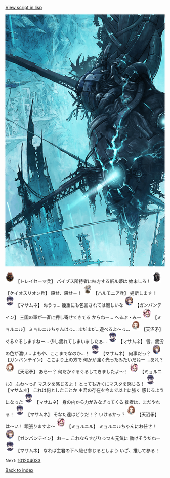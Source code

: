 [View script in lisp](../scripts/101204031.txt)

![underground_world_3.png](../images/backgrounds/underground_world_3.png)

<img src="../images/units/3830001.png" alt="3830001.png" height="34"/>
【トレイセーマ兵】
バイブス所持者に味方する斬ル姫は
始末しろ！

<img src="../images/units/3820001.png" alt="3820001.png" height="34"/>
【ケイオスリオン兵】
殺せ、殺せ－！

<img src="../images/units/3810001.png" alt="3810001.png" height="34"/>
【ハルモニア兵】
処断します！

<img src="../images/units/3100111.png" alt="3100111.png" height="34"/>
【マサムネ】
ぬうっ…
幾重にも包囲されては厳しいな

<img src="../images/units/3600211.png" alt="3600211.png" height="34"/>
【ガンバンテイン】
三国の軍が一斉に押し寄せてきてる
からねー…
へるぷ・みー

<img src="../images/units/3200111.png" alt="3200111.png" height="34"/>
【ミョルニル】
ミョルニルちゃんはっ…
まだまだ…遊べるよ～っ…

<img src="../images/units/3300411.png" alt="3300411.png" height="34"/>
【天沼矛】
ぐるぐるしますねー…
少し疲れてしまいましたぁ…

<img src="../images/units/3100111.png" alt="3100111.png" height="34"/>
【マサムネ】
皆、疲労の色が濃い…
よもや、ここまでなのか…！

<img src="../images/units/3100111.png" alt="3100111.png" height="34"/>
【マサムネ】
何事だっ？

<img src="../images/units/3600211.png" alt="3600211.png" height="34"/>
【ガンバンテイン】
ここより上の方で
何かが強く光ったみたいだねー
…あれ？

<img src="../images/units/3300411.png" alt="3300411.png" height="34"/>
【天沼矛】
あら～？
何だかぐるぐるしてきましたよ～！

<img src="../images/units/3200111.png" alt="3200111.png" height="34"/>
【ミョルニル】
ふわ～っ♪
マスタを感じるよ！
とっても近くにマスタを感じる！

<img src="../images/units/3100111.png" alt="3100111.png" height="34"/>
【マサムネ】
これは何としたことか
主君の存在を今まで以上に強く
感じるようになった

<img src="../images/units/3100111.png" alt="3100111.png" height="34"/>
【マサムネ】
身の内から力がみなぎってくる
拙者は、まだやれる！

<img src="../images/units/3100111.png" alt="3100111.png" height="34"/>
【マサムネ】
そなた達はどうだ！？
いけるかっ？

<img src="../images/units/3300411.png" alt="3300411.png" height="34"/>
【天沼矛】
は～い！
頑張りますよ～

<img src="../images/units/3200111.png" alt="3200111.png" height="34"/>
【ミョルニル】
ミョルニルちゃんにお任せ！

<img src="../images/units/3600211.png" alt="3600211.png" height="34"/>
【ガンバンテイン】
おー…
これならすぴりっつも元気に
動けそうだねー

<img src="../images/units/3100111.png" alt="3100111.png" height="34"/>
【マサムネ】
なれば主君の下へ馳せ参じるとしよう
いざ、推して参る！

Next: [101204033](101204033.md)

[Back to index](index.md)
